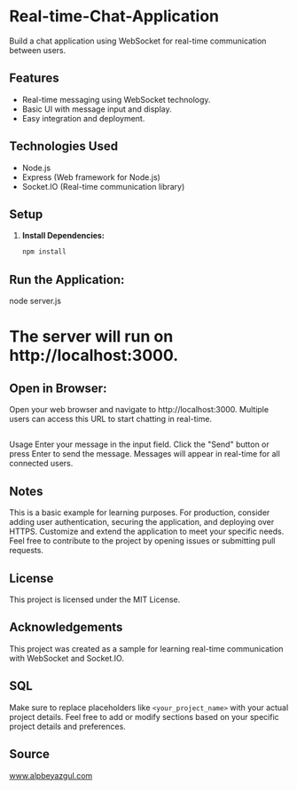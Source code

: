 # Real-time-Chat-Application
Build a chat application using WebSocket for real-time communication between users.


## Features

- Real-time messaging using WebSocket technology.
- Basic UI with message input and display.
- Easy integration and deployment.

## Technologies Used

- Node.js
- Express (Web framework for Node.js)
- Socket.IO (Real-time communication library)

## Setup

1. **Install Dependencies:**
   ```bash
   npm install

## Run the Application:

node server.js

# The server will run on http://localhost:3000.

## Open in Browser:
Open your web browser and navigate to http://localhost:3000. Multiple users can access this URL to start chatting in real-time.

## 
Usage
Enter your message in the input field.
Click the "Send" button or press Enter to send the message.
Messages will appear in real-time for all connected users.

## Notes

This is a basic example for learning purposes. For production, consider adding user authentication, securing the application, and deploying over HTTPS.
Customize and extend the application to meet your specific needs.
Feel free to contribute to the project by opening issues or submitting pull requests.

## License

This project is licensed under the MIT License.

## Acknowledgements

This project was created as a sample for learning real-time communication with WebSocket and Socket.IO.

## SQL

Make sure to replace placeholders like `<your_project_name>` with your actual project details. Feel free to add or modify sections based on your specific project details and preferences.

## Source 

www.alpbeyazgul.com
